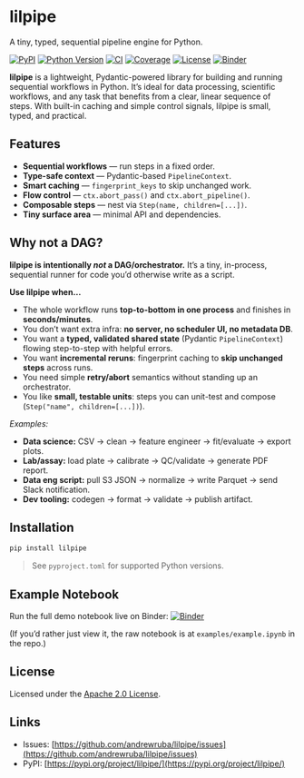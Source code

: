 # lilpipe

A tiny, typed, sequential pipeline engine for Python.

[![PyPI](https://img.shields.io/pypi/v/lilpipe.svg)](https://pypi.org/project/lilpipe/)
[![Python Version](https://img.shields.io/pypi/pyversions/lilpipe.svg)](https://pypi.org/project/lilpipe/)
[![CI](https://github.com/andrewruba/lilpipe/actions/workflows/ci.yaml/badge.svg)](https://github.com/andrewruba/lilpipe/actions)
[![Coverage](https://codecov.io/gh/andrewruba/lilpipe/branch/main/graph/badge.svg)](https://codecov.io/gh/andrewruba/lilpipe)
[![License](https://img.shields.io/badge/license-Apache%202.0-blue.svg)](https://github.com/andrewruba/lilpipe/blob/main/LICENSE)
[![Binder](https://mybinder.org/badge_logo.svg)](https://mybinder.org/v2/gh/andrewruba/lilpipe/HEAD?urlpath=%2Fdoc%2Ftree%2Fexamples%2Fexample.ipynb)

**lilpipe** is a lightweight, Pydantic-powered library for building and running sequential workflows in Python. It’s ideal for data processing, scientific workflows, and any task that benefits from a clear, linear sequence of steps. With built-in caching and simple control signals, lilpipe is small, typed, and practical.

## Features

- **Sequential workflows** — run steps in a fixed order.
- **Type-safe context** — Pydantic-based `PipelineContext`.
- **Smart caching** — `fingerprint_keys` to skip unchanged work.
- **Flow control** — `ctx.abort_pass()` and `ctx.abort_pipeline()`.
- **Composable steps** — nest via `Step(name, children=[...])`.
- **Tiny surface area** — minimal API and dependencies.

## Why not a DAG?

**lilpipe is intentionally *not* a DAG/orchestrator.** It’s a tiny, in-process, sequential runner for code you’d otherwise write as a script.

**Use lilpipe when…**
- The whole workflow runs **top-to-bottom in one process** and finishes in **seconds/minutes**.
- You don’t want extra infra: **no server, no scheduler UI, no metadata DB**.
- You want a **typed, validated shared state** (Pydantic `PipelineContext`) flowing step-to-step with helpful errors.
- You want **incremental reruns**: fingerprint caching to **skip unchanged steps** across runs.
- You need simple **retry/abort** semantics without standing up an orchestrator.
- You like **small, testable units**: steps you can unit-test and compose (`Step("name", children=[...])`).

*Examples:*  
- **Data science:** CSV → clean → feature engineer → fit/evaluate → export plots.
- **Lab/assay:** load plate → calibrate → QC/validate → generate PDF report.
- **Data eng script:** pull S3 JSON → normalize → write Parquet → send Slack notification.
- **Dev tooling:** codegen → format → validate → publish artifact.

## Installation

```bash
pip install lilpipe
````

> See `pyproject.toml` for supported Python versions.

## Example Notebook

Run the full demo notebook live on Binder:
[![Binder](https://mybinder.org/badge_logo.svg)](https://mybinder.org/v2/gh/andrewruba/lilpipe/HEAD?urlpath=%2Fdoc%2Ftree%2Fexamples%2Fexample.ipynb)

(If you’d rather just view it, the raw notebook is at `examples/example.ipynb` in the repo.)

## License

Licensed under the [Apache 2.0 License](LICENSE).

## Links

* Issues: [https://github.com/andrewruba/lilpipe/issues](https://github.com/andrewruba/lilpipe/issues)
* PyPI: [https://pypi.org/project/lilpipe/](https://pypi.org/project/lilpipe/)
